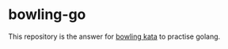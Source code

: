 # bowling-go

This repository is the answer for [bowling kata](http://codingdojo.org/kata/Bowling/) to practise golang.
